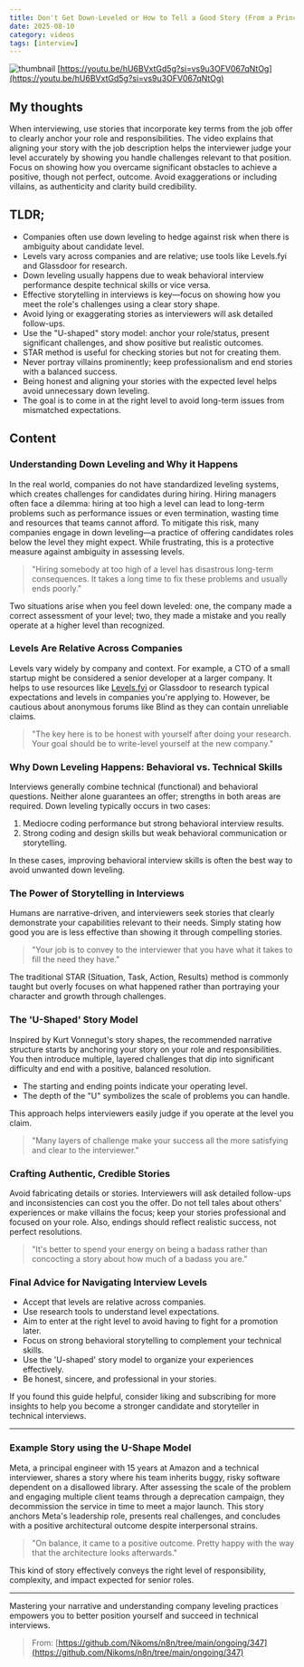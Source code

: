 ```yaml
---
title: Don't Get Down-Leveled or How to Tell a Good Story (From a Principal at Amazon)
date: 2025-08-10
category: videos
tags: [interview]
---
```


![thumbnail](https://i.ytimg.com/vi/hU6BVxtGd5g/default.jpg)
[https://youtu.be/hU6BVxtGd5g?si=vs9u3OFV067qNtOg](https://youtu.be/hU6BVxtGd5g?si=vs9u3OFV067qNtOg)

## My thoughts

When interviewing, use stories that incorporate key terms from the job offer to clearly anchor your role and responsibilities. The video explains that aligning your story with the job description helps the interviewer judge your level accurately by showing you handle challenges relevant to that position. Focus on showing how you overcame significant obstacles to achieve a positive, though not perfect, outcome. Avoid exaggerations or including villains, as authenticity and clarity build credibility.

## TLDR;
- Companies often use down leveling to hedge against risk when there is ambiguity about candidate level.
- Levels vary across companies and are relative; use tools like Levels.fyi and Glassdoor for research.
- Down leveling usually happens due to weak behavioral interview performance despite technical skills or vice versa.
- Effective storytelling in interviews is key—focus on showing how you meet the role's challenges using a clear story shape.
- Avoid lying or exaggerating stories as interviewers will ask detailed follow-ups.
- Use the "U-shaped" story model: anchor your role/status, present significant challenges, and show positive but realistic outcomes.
- STAR method is useful for checking stories but not for creating them.
- Never portray villains prominently; keep professionalism and end stories with a balanced success.
- Being honest and aligning your stories with the expected level helps avoid unnecessary down leveling.
- The goal is to come in at the right level to avoid long-term issues from mismatched expectations.



## Content

### Understanding Down Leveling and Why it Happens

In the real world, companies do not have standardized leveling systems, which creates challenges for candidates during hiring. Hiring managers often face a dilemma: hiring at too high a level can lead to long-term problems such as performance issues or even termination, wasting time and resources that teams cannot afford. To mitigate this risk, many companies engage in down leveling—a practice of offering candidates roles below the level they might expect. While frustrating, this is a protective measure against ambiguity in assessing levels.

> "Hiring somebody at too high of a level has disastrous long-term consequences. It takes a long time to fix these problems and usually ends poorly."

Two situations arise when you feel down leveled: one, the company made a correct assessment of your level; two, they made a mistake and you really operate at a higher level than recognized.

### Levels Are Relative Across Companies

Levels vary widely by company and context. For example, a CTO of a small startup might be considered a senior developer at a larger company. It helps to use resources like [Levels.fyi](https://levels.fyi) or Glassdoor to research typical expectations and levels in companies you're applying to. However, be cautious about anonymous forums like Blind as they can contain unreliable claims.

> "The key here is to be honest with yourself after doing your research. Your goal should be to write-level yourself at the new company."

### Why Down Leveling Happens: Behavioral vs. Technical Skills

Interviews generally combine technical (functional) and behavioral questions. Neither alone guarantees an offer; strengths in both areas are required. Down leveling typically occurs in two cases:

1. Mediocre coding performance but strong behavioral interview results.
2. Strong coding and design skills but weak behavioral communication or storytelling.

In these cases, improving behavioral interview skills is often the best way to avoid unwanted down leveling.

### The Power of Storytelling in Interviews

Humans are narrative-driven, and interviewers seek stories that clearly demonstrate your capabilities relevant to their needs. Simply stating how good you are is less effective than showing it through compelling stories.

> "Your job is to convey to the interviewer that you have what it takes to fill the need they have."

The traditional STAR (Situation, Task, Action, Results) method is commonly taught but overly focuses on what happened rather than portraying your character and growth through challenges.

### The 'U-Shaped' Story Model

Inspired by Kurt Vonnegut's story shapes, the recommended narrative structure starts by anchoring your story on your role and responsibilities. You then introduce multiple, layered challenges that dip into significant difficulty and end with a positive, balanced resolution.

- The starting and ending points indicate your operating level.
- The depth of the "U" symbolizes the scale of problems you can handle.

This approach helps interviewers easily judge if you operate at the level you claim.

> "Many layers of challenge make your success all the more satisfying and clear to the interviewer."

### Crafting Authentic, Credible Stories

Avoid fabricating details or stories. Interviewers will ask detailed follow-ups and inconsistencies can cost you the offer. Do not tell tales about others' experiences or make villains the focus; keep your stories professional and focused on your role. Also, endings should reflect realistic success, not perfect resolutions.

> "It's better to spend your energy on being a badass rather than concocting a story about how much of a badass you are."

### Final Advice for Navigating Interview Levels

- Accept that levels are relative across companies.
- Use research tools to understand level expectations.
- Aim to enter at the right level to avoid having to fight for a promotion later.
- Focus on strong behavioral storytelling to complement your technical skills.
- Use the 'U-shaped' story model to organize your experiences effectively.
- Be honest, sincere, and professional in your stories.

If you found this guide helpful, consider liking and subscribing for more insights to help you become a stronger candidate and storyteller in technical interviews.

---

### Example Story using the U-Shape Model

Meta, a principal engineer with 15 years at Amazon and a technical interviewer, shares a story where his team inherits buggy, risky software dependent on a disallowed library. After assessing the scale of the problem and engaging multiple client teams through a deprecation campaign, they decommission the service in time to meet a major launch. This story anchors Meta's leadership role, presents real challenges, and concludes with a positive architectural outcome despite interpersonal strains.

> "On balance, it came to a positive outcome. Pretty happy with the way that the architecture looks afterwards."

This kind of story effectively conveys the right level of responsibility, complexity, and impact expected for senior roles.

---

Mastering your narrative and understanding company leveling practices empowers you to better position yourself and succeed in technical interviews.




> From: [https://github.com/Nikoms/n8n/tree/main/ongoing/347](https://github.com/Nikoms/n8n/tree/main/ongoing/347)
